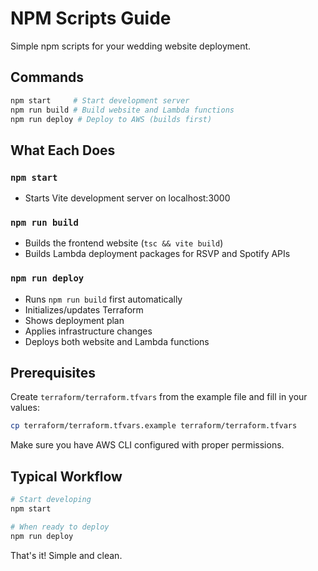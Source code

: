 # NPM Scripts Guide

Simple npm scripts for your wedding website deployment.

## Commands

```bash
npm start     # Start development server
npm run build # Build website and Lambda functions  
npm run deploy # Deploy to AWS (builds first)
```

## What Each Does

### `npm start`
- Starts Vite development server on localhost:3000

### `npm run build` 
- Builds the frontend website (`tsc && vite build`)
- Builds Lambda deployment packages for RSVP and Spotify APIs

### `npm run deploy`
- Runs `npm run build` first automatically
- Initializes/updates Terraform
- Shows deployment plan
- Applies infrastructure changes
- Deploys both website and Lambda functions

## Prerequisites

Create `terraform/terraform.tfvars` from the example file and fill in your values:
```bash
cp terraform/terraform.tfvars.example terraform/terraform.tfvars
```

Make sure you have AWS CLI configured with proper permissions.

## Typical Workflow

```bash
# Start developing
npm start

# When ready to deploy
npm run deploy
```

That's it! Simple and clean.
